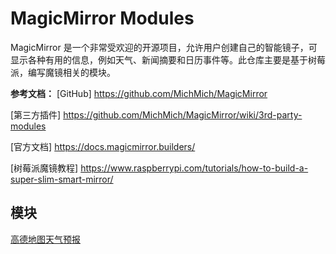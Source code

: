 # MagicMirror Modules

MagicMirror 是一个非常受欢迎的开源项目，允许用户创建自己的智能镜子，可显示各种有用的信息，例如天气、新闻摘要和日历事件等。此仓库主要是基于树莓派，编写魔镜相关的模块。

**参考文档：**
[GitHub] <https://github.com/MichMich/MagicMirror>

[第三方插件] <https://github.com/MichMich/MagicMirror/wiki/3rd-party-modules>

[官方文档] <https://docs.magicmirror.builders/>

[树莓派魔镜教程] <https://www.raspberrypi.com/tutorials/how-to-build-a-super-slim-smart-mirror/>

## 模块

[高德地图天气预报](https://github.com/codehunterstories/magic-mirror-model/tree/main/weather/amap)
